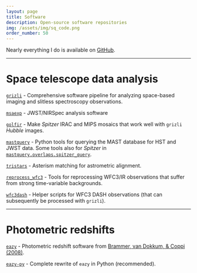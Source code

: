 ```yaml
---
layout: page
title: Software
description: Open-source software repositories
img: /assets/img/sq_code.png
order_number: 50
---
```


Nearly everything I do is available on [GitHub](https://www.github.com/gbrammer).

-----------

Space telescope data analysis
=============================

[`grizli`](https://www.github.com/gbrammer/grizli) - Comprehensive software 
pipeline for analyzing space-based imaging and slitless spectroscopy observations.

[`msaexp`](https://github.com/gbrammer/msaexp) - JWST/NIRSpec analysis software

[`golfir`](https://github.com/gbrammer/golfir) - Make *Spitzer* IRAC and MIPS mosaics that work well with `grizli` *Hubble* images.

[`mastquery`](https://www.github.com/gbrammer/mastquery) - Python tools for querying the MAST database for HST and JWST data.  Some tools also for *Spitzer* in [`mastquery.overlaps.spitzer_query`](https://github.com/gbrammer/mastquery/blob/master/mastquery/overlaps.py#L1086).

[`tristars`](https://www.github.com/gbrammer/tristars) - Asterism matching for astrometric alignment.

[`reprocess_wfc3`](https://www.github.com/gbrammer/reprocess_wfc3) - Tools for reprocessing WFC3/IR observations that suffer from strong time-variable backgrounds.

[`wfc3dash`](https://www.github.com/gbrammer/wfc3dash) - Helper scripts for WFC3 DASH observations (that can subsequently be processed with `grizli`).

----------

Photometric redshifts
=====================

[`eazy`](https://www.github.com/gbrammer/eazy-photoz) - Photometric redshift software from [Brammer, van Dokkum, & Coppi (2008)](https://ui.adsabs.harvard.edu/abs/2008ApJ...686.1503B).

[`eazy-py`](https://www.github.com/gbrammer/eazy-py) - Complete rewrite of `eazy` in Python (recommended).  




